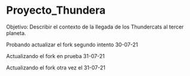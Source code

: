 # Proyecto_Thundera

Objetivo: Describir el contexto de la llegada de los Thundercats al tercer planeta.

Probando actualizar el fork segundo intento 30-07-21

Actualizando el fork en prueba 31-07-21

Actualizando el fork otra vez el 31-07-21

